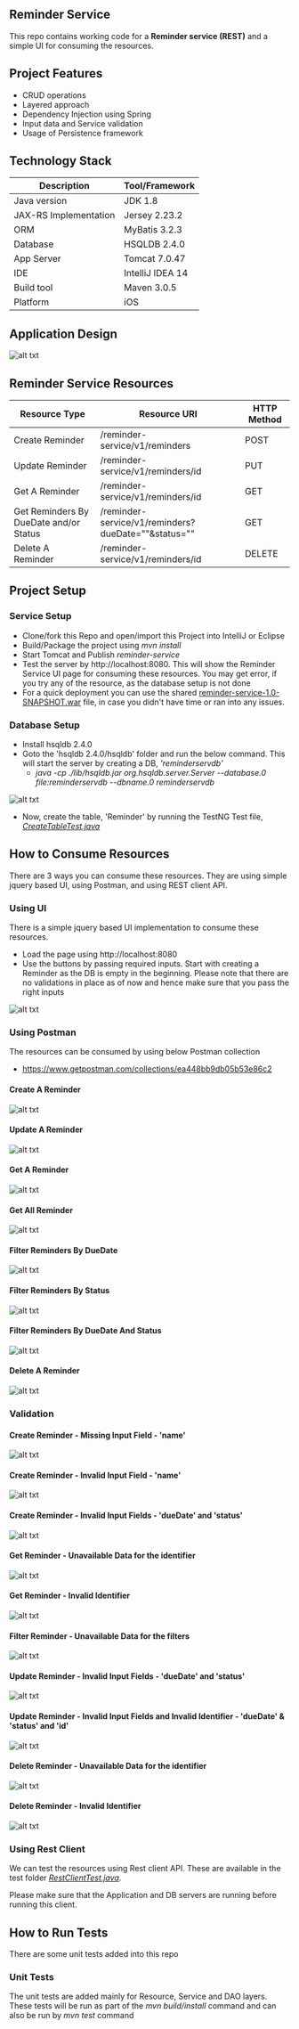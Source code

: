 ## Reminder Service

This repo contains working code for a __Reminder service (REST)__ and a simple UI for consuming the resources. 

## Project Features

- CRUD operations
- Layered approach
- Dependency Injection using Spring
- Input data and Service validation
- Usage of Persistence framework

## Technology Stack

| Description               | Tool/Framework    |
| --------------------------|-------------------|
| Java version              | JDK 1.8           |
| JAX-RS Implementation     | Jersey 2.23.2     |
| ORM                       | MyBatis 3.2.3     |
| Database                  | HSQLDB 2.4.0      |
| App Server                | Tomcat 7.0.47     |
| IDE                       | IntelliJ IDEA 14  |
| Build tool                | Maven 3.0.5       |
| Platform                  | iOS               |

## Application Design

![alt txt](https://github.com/RathaKM/reminder-service/blob/develop/src/main/resources/images/design.png)

## Reminder Service Resources

| Resource Type                         | Resource URI                                          |    HTTP Method |
| --------------------------------------|------------------------------------------------------ |----------------|
| Create Reminder                       | /reminder-service/v1/reminders                        | POST           |
| Update Reminder                       | /reminder-service/v1/reminders/id                     | PUT            |
| Get A Reminder                        | /reminder-service/v1/reminders/id                     | GET            |
| Get Reminders By DueDate and/or Status| /reminder-service/v1/reminders?dueDate=""&status=""   | GET            |
| Delete A Reminder                     | /reminder-service/v1/reminders/id                     | DELETE         |   

## Project Setup

### Service Setup

- Clone/fork this Repo and open/import this Project into IntelliJ or Eclipse
- Build/Package the project using _mvn install_
- Start Tomcat and Publish _reminder-service_
- Test the server by http://localhost:8080. This will show the Reminder Service UI page for consuming these resources. You may get error, if you try any of the resource, as the database setup is not done
- For a quick deployment you can use the shared [reminder-service-1.0-SNAPSHOT.war](../develop/reminder-service-1.0-SNAPSHOT.war) file, in case you didn't have time or ran into any issues. 

### Database Setup

- Install hsqldb 2.4.0
- Goto the 'hsqldb 2.4.0/hsqldb' folder and run the below command. This will start the server by creating a DB, _'reminderservdb'_
  - _java -cp ./lib/hsqldb.jar org.hsqldb.server.Server --database.0 file:reminderservdb --dbname.0 reminderservdb_
  
![alt txt](https://github.com/RathaKM/reminder-service/blob/develop/src/main/resources/images/hsqldb_server_start.png)

- Now, create the table, 'Reminder' by running the TestNG Test file, [_CreateTableTest.java_](../develop/src/test/java/com/reminder/service/integration/CreateTableTest.java)

## How to Consume Resources

There are 3 ways you can consume these resources. They are using simple jquery based UI, using Postman, and using REST client API. 

### Using UI

There is a simple jquery based UI implementation to consume these resources. 
- Load the page using http://localhost:8080
- Use the buttons by passing required inputs. Start with creating a Reminder as the DB is empty in the beginning. Please note that there are no validations in place as of now and hence make sure that you pass the right inputs

![alt txt](https://github.com/RathaKM/reminder-service/blob/develop/src/main/resources/images/reminder_service_ui.png)

### Using Postman

The resources can be consumed by using below Postman collection
- https://www.getpostman.com/collections/ea448bb9db05b53e86c2 

#### Create A Reminder
![alt txt](https://github.com/RathaKM/reminder-service/blob/develop/src/main/resources/images/create_reminder.png)

#### Update A Reminder
![alt txt](https://github.com/RathaKM/reminder-service/blob/develop/src/main/resources/images/update_a_reminder.png)

#### Get A Reminder
![alt txt](https://github.com/RathaKM/reminder-service/blob/develop/src/main/resources/images/get_a_reminder.png)

#### Get All Reminder
![alt txt](https://github.com/RathaKM/reminder-service/blob/develop/src/main/resources/images/get_all_reminders.png)

#### Filter Reminders By DueDate
![alt txt](https://github.com/RathaKM/reminder-service/blob/develop/src/main/resources/images/filter_reminder_by_duedate.png)

#### Filter Reminders By Status
![alt txt](https://github.com/RathaKM/reminder-service/blob/develop/src/main/resources/images/filter_reminder_by_status.png)

#### Filter Reminders By DueDate And Status
![alt txt](https://github.com/RathaKM/reminder-service/blob/develop/src/main/resources/images/filter_reminder_by_duedate_and_status.png)

#### Delete A Reminder
![alt txt](https://github.com/RathaKM/reminder-service/blob/develop/src/main/resources/images/delete_reminder.png)

### Validation

#### Create Reminder - Missing Input Field - 'name'
![alt txt](https://github.com/RathaKM/reminder-service/blob/develop/src/main/resources/images/missing_name.png)

#### Create Reminder - Invalid Input Field - 'name'
![alt txt](https://github.com/RathaKM/reminder-service/blob/develop/src/main/resources/images/invalid_name.png)

#### Create Reminder - Invalid Input Fields - 'dueDate' and 'status'
![alt txt](https://github.com/RathaKM/reminder-service/blob/develop/src/main/resources/images/invalid_duedate_status.png)

#### Get Reminder - Unavailable Data for the identifier
![alt txt](https://github.com/RathaKM/reminder-service/blob/develop/src/main/resources/images/unavailable_item.png)

#### Get Reminder - Invalid Identifier
![alt txt](https://github.com/RathaKM/reminder-service/blob/develop/src/main/resources/images/invalid_identifier.png)

#### Filter Reminder - Unavailable Data for the filters
![alt txt](https://github.com/RathaKM/reminder-service/blob/develop/src/main/resources/images/data_unavailable_filter.png)

#### Update Reminder - Invalid Input Fields - 'dueDate' and 'status'
![alt txt](https://github.com/RathaKM/reminder-service/blob/develop/src/main/resources/images/update_invalid_input.png)

#### Update Reminder - Invalid Input Fields and Invalid Identifier - 'dueDate' & 'status' and 'id'
![alt txt](https://github.com/RathaKM/reminder-service/blob/develop/src/main/resources/images/update_invalid_input_id.png)

#### Delete Reminder - Unavailable Data for the identifier
![alt txt](https://github.com/RathaKM/reminder-service/blob/develop/src/main/resources/images/delete_data_not_available.png)

#### Delete Reminder - Invalid Identifier
![alt txt](https://github.com/RathaKM/reminder-service/blob/develop/src/main/resources/images/delete_invalid_id.png)


### Using Rest Client
We can test the resources using Rest client API. These are available in the test folder [_RestClientTest.java_](../develop/src/test/java/com/reminder/service/integration/RestClientTest.java).

Please make sure that the Application and DB servers are running before running this client.

## How to Run Tests

There are some unit tests added into this repo

### Unit Tests

The unit tests are added mainly for Resource, Service and DAO layers. These tests will be run as part of the _mvn build/install_ command and can also be run by _mvn test_ command
 
